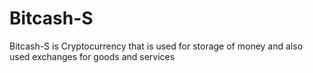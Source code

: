# Bitcash-S
Bitcash-S is  Cryptocurrency that is used for storage of money and also used  exchanges for goods and services 
